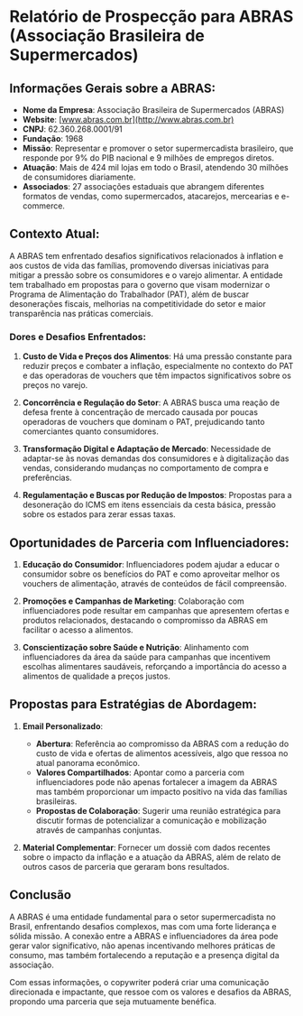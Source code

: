 # Relatório de Prospecção para ABRAS (Associação Brasileira de Supermercados)

## Informações Gerais sobre a ABRAS:
- **Nome da Empresa**: Associação Brasileira de Supermercados (ABRAS)
- **Website**: [www.abras.com.br](http://www.abras.com.br)
- **CNPJ**: 62.360.268.0001/91
- **Fundação**: 1968
- **Missão**: Representar e promover o setor supermercadista brasileiro, que responde por 9% do PIB nacional e 9 milhões de empregos diretos.
- **Atuação**: Mais de 424 mil lojas em todo o Brasil, atendendo 30 milhões de consumidores diariamente.
- **Associados**: 27 associações estaduais que abrangem diferentes formatos de vendas, como supermercados, atacarejos, mercearias e e-commerce.

## Contexto Atual:
A ABRAS tem enfrentado desafios significativos relacionados à inflation e aos custos de vida das famílias, promovendo diversas iniciativas para mitigar a pressão sobre os consumidores e o varejo alimentar. A entidade tem trabalhado em propostas para o governo que visam modernizar o Programa de Alimentação do Trabalhador (PAT), além de buscar desonerações fiscais, melhorias na competitividade do setor e maior transparência nas práticas comerciais.

### Dores e Desafios Enfrentados:
1. **Custo de Vida e Preços dos Alimentos**: Há uma pressão constante para reduzir preços e combater a inflação, especialmente no contexto do PAT e das operadoras de vouchers que têm impactos significativos sobre os preços no varejo.
   
2. **Concorrência e Regulação do Setor**: A ABRAS busca uma reação de defesa frente à concentração de mercado causada por poucas operadoras de vouchers que dominam o PAT, prejudicando tanto comerciantes quanto consumidores.

3. **Transformação Digital e Adaptação de Mercado**: Necessidade de adaptar-se às novas demandas dos consumidores e à digitalização das vendas, considerando mudanças no comportamento de compra e preferências.

4. **Regulamentação e Buscas por Redução de Impostos**: Propostas para a desoneração do ICMS em itens essenciais da cesta básica, pressão sobre os estados para zerar essas taxas.

## Oportunidades de Parceria com Influenciadores:
1. **Educação do Consumidor**: Influenciadores podem ajudar a educar o consumidor sobre os benefícios do PAT e como aproveitar melhor os vouchers de alimentação, através de conteúdos de fácil compreensão.

2. **Promoções e Campanhas de Marketing**: Colaboração com influenciadores pode resultar em campanhas que apresentem ofertas e produtos relacionados, destacando o compromisso da ABRAS em facilitar o acesso a alimentos.
   
3. **Conscientização sobre Saúde e Nutrição**: Alinhamento com influenciadores da área da saúde para campanhas que incentivem escolhas alimentares saudáveis, reforçando a importância do acesso a alimentos de qualidade a preços justos.

## Propostas para Estratégias de Abordagem:
1. **Email Personalizado**:
   - **Abertura**: Referência ao compromisso da ABRAS com a redução do custo de vida e ofertas de alimentos acessíveis, algo que ressoa no atual panorama econômico.
   - **Valores Compartilhados**: Apontar como a parceria com influenciadores pode não apenas fortalecer a imagem da ABRAS mas também proporcionar um impacto positivo na vida das famílias brasileiras.
   - **Propostas de Colaboração**: Sugerir uma reunião estratégica para discutir formas de potencializar a comunicação e mobilização através de campanhas conjuntas.

2. **Material Complementar**: Fornecer um dossiê com dados recentes sobre o impacto da inflação e a atuação da ABRAS, além de relato de outros casos de parceria que geraram bons resultados.

## Conclusão
A ABRAS é uma entidade fundamental para o setor supermercadista no Brasil, enfrentando desafios complexos, mas com uma forte liderança e sólida missão. A conexão entre a ABRAS e influenciadores da área pode gerar valor significativo, não apenas incentivando melhores práticas de consumo, mas também fortalecendo a reputação e a presença digital da associação. 

Com essas informações, o copywriter poderá criar uma comunicação direcionada e impactante, que ressoe com os valores e desafios da ABRAS, propondo uma parceria que seja mutuamente benéfica.